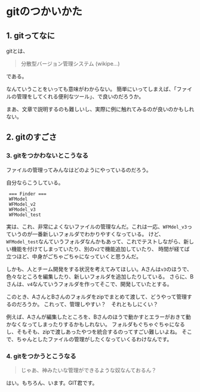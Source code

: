 # gitのつかいかた

## 1. gitってなに
gitとは、
> 分散型バージョン管理システム (wikipe...)

である。

なんていうことをいっても意味がわからない。
簡単にいってしまえば、「ファイルの管理をしてくれる便利なツール」、で良いのだろうか。

まあ、文章で説明するのも難しいし、実際に例に触れてみるのが良いのかもしれない。

## 2. gitのすごさ

### 3. gitをつかわないとこうなる
ファイルの管理ってみんなはどのようにやっているのだろう。

自分ならこうしている。

```
 === Finder ===
 WFModel
 WFModel_v2
 WFModel_v3
 WFModel_test
```

実は、これ、非常によくないファイルの管理なんだ。これは一応、``WFMdel_v3``っていうのが一番新しいフォルダでわかりやすくなっている。
けど、``WFModel_test``なんていうフォルダなんかもあって、これでテストしながら、新しい機能を付けてしまっていたり、別の``v2``で機能追加していたり、
時間が経てば立つほど、中身がごちゃごちゃになっていくと思うんだ。

しかも、人とチーム開発をする状況を考えてみてほしい。Aさんは``v3``のほうで、色々なところを編集したり、新しいフォルダを追加したりしている。
さらに、Bさんは、``v4``なんていうフォルダを作ってそこで、開発していたとする。

このとき、AさんとBさんのフォルダをzipでまとめて渡して、どうやって管理するのだろうか。
これって、管理しやすい？　それともしにくい？

例えば、Aさんが編集したところを、Bさんのほうで動かすとエラーがおきて動かなくなってしまったりするかもしれない。
フォルダもぐちゃぐちゃになるし、そもそも、zipで渡しあったやつを統合するのってすごい難しいよね。
そこで、ちゃんとしたファイルの管理がしたくなっていくるわけなんです。

### 4. gitをつかうとこうなる

> じゃあ、神みたいな管理ができるような奴なんておるん？

はい。もちろん、います。GIT君です。

